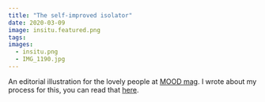```yaml
---
title: "The self-improved isolator"
date: 2020-03-09
image: insitu.featured.png
tags:
images:
  - insitu.png
  - IMG_1190.jpg
---
```


An editorial illustration for the lovely people at [MOOD mag](https://www.itsmoodmag.com/). I wrote about my process for this, you can read that [here](https://vickyhughes.co.uk/blog/2020-04-23/).
